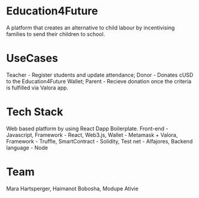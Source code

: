 # Education4Future

A platform that creates an alternative to child labour by incentivising families to send their children to school.

# UseCases
Teacher - Register students and update attendance; 
Donor - Donates cUSD to the Education4Future Wallet;
Parent - Recieve donation once the criteria is fulfilled via Valora app.

# Tech Stack
Web based platform by using React Dapp Boilerplate.
Front-end - Javascript,
Framework  - React,
Web3.js,
Wallet - Metamask + Valora,
Framework - Truffle,
SmartContract - Solidity,
Test net - Alfajores,
Backend language - Node

# Team
Mara Hartsperger,
Haimanot Bobosha,
Modupe Ativie




